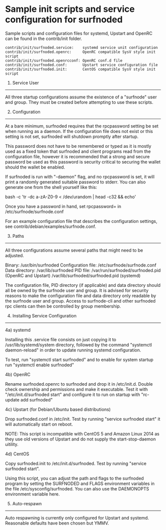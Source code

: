 Sample init scripts and service configuration for surfnoded
==========================================================

Sample scripts and configuration files for systemd, Upstart and OpenRC
can be found in the contrib/init folder.

    contrib/init/surfnoded.service:    systemd service unit configuration
    contrib/init/surfnoded.openrc:     OpenRC compatible SysV style init script
    contrib/init/surfnoded.openrcconf: OpenRC conf.d file
    contrib/init/surfnoded.conf:       Upstart service configuration file
    contrib/init/surfnoded.init:       CentOS compatible SysV style init script

1. Service User
---------------------------------

All three startup configurations assume the existence of a "surfnode" user
and group.  They must be created before attempting to use these scripts.

2. Configuration
---------------------------------

At a bare minimum, surfnoded requires that the rpcpassword setting be set
when running as a daemon.  If the configuration file does not exist or this
setting is not set, surfnoded will shutdown promptly after startup.

This password does not have to be remembered or typed as it is mostly used
as a fixed token that surfnoded and client programs read from the configuration
file, however it is recommended that a strong and secure password be used
as this password is security critical to securing the wallet should the
wallet be enabled.

If surfnoded is run with "-daemon" flag, and no rpcpassword is set, it will
print a randomly generated suitable password to stderr.  You can also
generate one from the shell yourself like this:

bash -c 'tr -dc a-zA-Z0-9 < /dev/urandom | head -c32 && echo'

Once you have a password in hand, set rpcpassword= in /etc/surfnode/surfnode.conf

For an example configuration file that describes the configuration settings,
see contrib/debian/examples/surfnode.conf.

3. Paths
---------------------------------

All three configurations assume several paths that might need to be adjusted.

Binary:              /usr/bin/surfnoded
Configuration file:  /etc/surfnode/surfnode.conf
Data directory:      /var/lib/surfnoded
PID file:            /var/run/surfnoded/surfnoded.pid (OpenRC and Upstart)
                     /var/lib/surfnoded/surfnoded.pid (systemd)

The configuration file, PID directory (if applicable) and data directory
should all be owned by the surfnode user and group.  It is advised for security
reasons to make the configuration file and data directory only readable by the
surfnode user and group.  Access to surfnode-cli and other surfnoded rpc clients
can then be controlled by group membership.

4. Installing Service Configuration
-----------------------------------

4a) systemd

Installing this .service file consists on just copying it to
/usr/lib/systemd/system directory, followed by the command
"systemctl daemon-reload" in order to update running systemd configuration.

To test, run "systemctl start surfnoded" and to enable for system startup run
"systemctl enable surfnoded"

4b) OpenRC

Rename surfnoded.openrc to surfnoded and drop it in /etc/init.d.  Double
check ownership and permissions and make it executable.  Test it with
"/etc/init.d/surfnoded start" and configure it to run on startup with
"rc-update add surfnoded"

4c) Upstart (for Debian/Ubuntu based distributions)

Drop surfnoded.conf in /etc/init.  Test by running "service surfnoded start"
it will automatically start on reboot.

NOTE: This script is incompatible with CentOS 5 and Amazon Linux 2014 as they
use old versions of Upstart and do not supply the start-stop-daemon uitility.

4d) CentOS

Copy surfnoded.init to /etc/init.d/surfnoded. Test by running "service surfnoded start".

Using this script, you can adjust the path and flags to the surfnoded program by
setting the SURFNODED and FLAGS environment variables in the file
/etc/sysconfig/surfnoded. You can also use the DAEMONOPTS environment variable here.

5. Auto-respawn
-----------------------------------

Auto respawning is currently only configured for Upstart and systemd.
Reasonable defaults have been chosen but YMMV.
